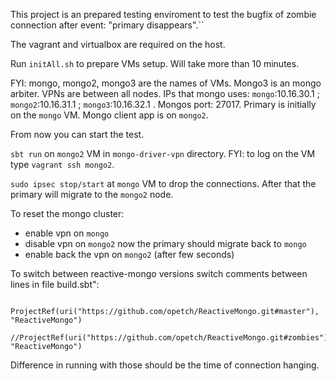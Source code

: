 This project is an prepared testing enviroment to test the bugfix of zombie connection after event: "primary disappears".``


The vagrant and virtualbox are required on the host.

Run `initAll.sh` to prepare VMs setup. Will take more than 10 minutes.

FYI: mongo, mongo2, mongo3 are the names of VMs. Mongo3 is an mongo arbiter. VPNs are between all nodes. IPs that mongo uses:
`mongo`:10.16.30.1 ; `mongo2`:10.16.31.1 ; `mongo3`:10.16.32.1 . Mongos port: 27017. Primary is initially on the `mongo` VM. Mongo client app is on `mongo2`.


From now you can start the test.
 
 `sbt run` on `mongo2` VM in `mongo-driver-vpn` directory. FYI: to log on the VM type `vagrant ssh mongo2`.
 
 `sudo ipsec stop/start` at `mongo` VM to drop the connections. After that the primary will migrate to the `mongo2` node.
 
 
 To reset the mongo cluster:
 - enable vpn on `mongo`
 - disable vpn on `mongo2`
 now the primary should migrate back to `mongo`
 - enable back the vpn on `mongo2` (after few seconds)
 
 
 To switch between reactive-mongo versions switch comments between lines in file build.sbt":
 ```
   ProjectRef(uri("https://github.com/opetch/ReactiveMongo.git#master"), "ReactiveMongo")
   //ProjectRef(uri("https://github.com/opetch/ReactiveMongo.git#zombies"), "ReactiveMongo")
```
 Difference in running with those should be the time of connection hanging.
